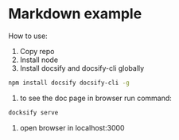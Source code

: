 # Markdown example

How to use:

1. Copy repo
1. Install node
1. Install docsify and docsify-cli globally

```bash
npm install docsify docsify-cli -g
```

1. to see the doc page in browser run command:

```bash
docksify serve
```

1. open browser in localhost:3000